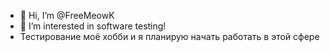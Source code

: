 - 👋 Hi, I’m @FreeMeowK
- 👀 I’m interested in software testing! 
- Тестирование моё хобби и я планирую начать работать в этой сфере
